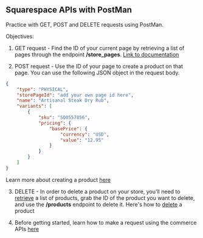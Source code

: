 ## Squarespace APIs with PostMan

Practice with GET, POST and DELETE requests using PostMan. 

Objectives:

1. GET request - Find the ID of your current page by retrieving a list of pages through the endpoint **/store_pages**. [Link to documentation](https://developers.squarespace.com/commerce-apis/retrieve-all-store-pages) 

2. POST request - Use the ID of your page to create a product on that page. You can use the following JSON object in the request body. 

```json
{
    "type": "PHYSICAL",
    "storePageId": "add your own page id here",
    "name": "Artisanal Steak Dry Rub",
    "variants": [
        {
            "sku": "SQ0557856",
            "pricing": {
                "basePrice": {
                    "currency": "USD",
                    "value": "12.95"
                }
            }
        }
    ]
}

```
Learn more about creating a product [here](https://developers.squarespace.com/commerce-apis/create-product)

3. DELETE - In order to delete a product on your store, you'll need to [retrieve](https://developers.squarespace.com/commerce-apis/retrieve-all-products) a list of products, grab the ID of the product you want to delete, and use the **/products** endpoint to delete it. Here's how to [delete](https://developers.squarespace.com/commerce-apis/delete-product) a product

3. Before getting started, learn how to make a request using the commerce APIs [here](https://developers.squarespace.com/commerce-apis/making-requests)